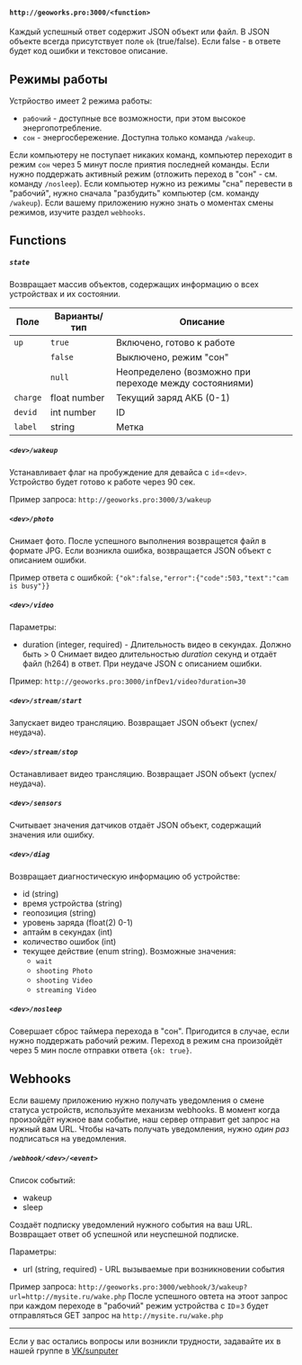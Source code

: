 #### `http://geoworks.pro:3000/<function>`

Каждый успешный ответ содержит JSON объект или файл. В JSON объекте всегда присутствует поле `ok` (true/false). Если false - в ответе будет код ошибки и текстовое описание.


## Режимы работы
Устрйоство имеет 2 режима работы:
* `рабочий` - доступные все возможности, при этом высокое энергопотребление.
* `сон` - энергосбережение. Доступна только команда `/wakeup`.

Если компьютеру не поступает никаких команд, компьютер переходит в режим `сон` через 5 минут после приятия последней команды.
Если нужно поддержать активный режим (отложить переход в "сон" - см. команду `/nosleep`).
Если компьютер нужно из режимы "сна" перевести в "рабочий", нужно сначала "разбудить" компьютер (см. команду `/wakeup`).
Если вашему приложению нужно знать о моментах смены режимов, изучите раздел `webhooks`.


## Functions
##### `state`
Возвращает массив объектов, содержащих информацию о всех устройствах и их состоянии.

| Поле | Варианты/тип | Описание |
|---|---|---|
| `up` | `true` | Включено, готово к работе |
|  | `false` | Выключено, режим "сон" |
|  | `null` | Неопределено (возможно при переходе между состояниями) |
| `charge` | float number | Текущий заряд АКБ (0-1) |
| `devid` | int number | ID |
| `label` | string | Метка |

##### `<dev>/wakeup`
Устанавливает флаг на пробуждение для девайса с `id`=`<dev>`. Устройство будет готово к работе через 90 сек.

Пример запроса: `http://geoworks.pro:3000/3/wakeup`

##### `<dev>/photo`
Снимает фото. После успешного выполнения возвращется файл в формате JPG. Если возникла ошибка, возвращается JSON объект с описанием ошибки.

Пример ответа с ошибкой: `{"ok":false,"error":{"code":503,"text":"cam is busy"}}`

##### `<dev>/video`
Параметры:
+ duration (integer, required) - Длительность видео в секундах. Должно быть > 0
Снимает видео длительностью *duration* секунд и отдаёт файл (h264) в ответ. При неудаче JSON с описанием ошибки.

Пример: `http://geoworks.pro:3000/infDev1/video?duration=30`

##### `<dev>/stream/start`
Запускает видео трансляцию. Возвращает JSON объект (успех/неудача).

##### `<dev>/stream/stop`
Останавливает видео трансляцию. Возвращает JSON объект (успех/неудача).

##### `<dev>/sensors`
Считывает значения датчиков отдаёт JSON объект, содержащий значения или ошибку.

##### `<dev>/diag`
Возвращает диагностическую информацию об устройстве:
+ id (string)
+ время устройства (string)
+ геопозиция (string)
+ уровень заряда (float(2) 0-1)
+ аптайм в секундах (int)
+ количество ошибок (int)
+ текущее действие (enum string). Возможные значения:
	+ `wait`
	+ `shooting Photo`
	+ `shooting Video`
	+ `streaming Video`

##### `<dev>/nosleep`
Совершает сброс таймера перехода в "сон". Пригодится в случае, если нужно поддержать рабочий режим. Переход в режим сна произойдёт через 5 мин после отправки ответа `{ok: true}`.

## Webhooks
Если вашему приложению нужно получать уведомления о смене статуса устройств, используйте механизм webhooks.
В момент когда произойдёт нужное вам событие, наш сервер отправит get запрос на нужный вам URL.
Чтобы начать получать уведомления, нужно *один раз* подписаться на уведомления.

##### `/webhook/<dev>/<event>`
Список событий:
* wakeup
* sleep

Cоздаёт подписку уведомлений нужного события на ваш URL. Возвращает ответ об успешной или неуспешной подписке.


Параметры:
+ url (string, required) - URL вызываемые при возникновении события

Пример запроса: `http://geoworks.pro:3000/webhook/3/wakeup?url=http://mysite.ru/wake.php`
После успешного овтета на этоот запрос при каждом переходе в "рабочий" режим устройства с `ID`=`3` будет отправляться GET запрос на `http://mysite.ru/wake.php`

* * *

Если у вас остались вопросы или возникли трудности, задавайте их в нашей группе в [VK/sunputer](https://vk.com/sunputer)
